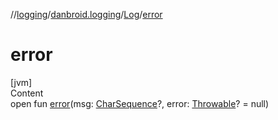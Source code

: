 //[logging](../../../index.md)/[danbroid.logging](../index.md)/[Log](index.md)/[error](error.md)



# error  
[jvm]  
Content  
open fun [error](error.md)(msg: [CharSequence](https://kotlinlang.org/api/latest/jvm/stdlib/kotlin/-char-sequence/index.html)?, error: [Throwable](https://kotlinlang.org/api/latest/jvm/stdlib/kotlin/-throwable/index.html)? = null)  




